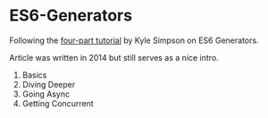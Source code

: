 # ES6-Generators

Following the [four-part tutorial](https://davidwalsh.name/es6-generators) by Kyle Simpson on ES6 Generators.
  
Article was written in 2014 but still serves as a nice intro.

1. Basics
2. Diving Deeper
3. Going Async
4. Getting Concurrent
